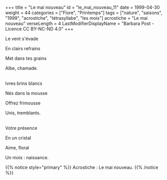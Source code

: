 +++
title = "Le mai nouveau"
id = "le_mai_nouveau_11"
date = 1999-04-30
weight = 44
categories = ["Flore", "Printemps"]
tags = ["nature", "saisons", "1999", "acrostiche", "tétrasyllabe", "les mois"]
acrostiche = "Le mai nouveau"
verseLength = 4
LastModifierDisplayName = "Barbara Post - Licence CC BY-NC-ND 4.0"
+++

Le vent s'évade

En clairs refrains

Met dans tes grains

Albe, chamade.

 \
Ivres brins blancs

Nés dans la mousse

Offrez frimousse

Unis, tremblants.

 \
Votre présence

En un cristal

Aime, floral

Un mois : naissance.

{{% notice style="primary" %}}
Acrostiche : Le mai nouveau.
{{% /notice %}}
